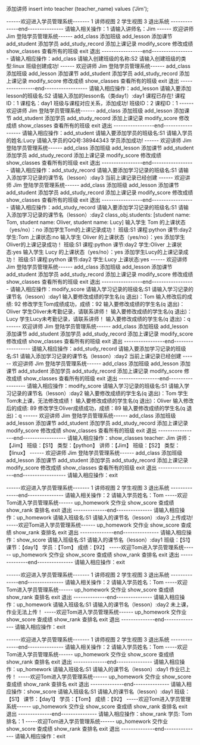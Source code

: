 添加讲师
insert into teacher (teacher_name) values ('Jim');


------欢迎进入学员管理系统-------
1 讲师视图
2 学生视图
3 退出系统
--------------end---------------
请输入相关操作：1
请输入讲师名：Jim
------ 欢迎讲师 Jim 登陆学员管理系统------
add_class            添加班级
add_lesson           添加课节
add_student          添加学员
add_study_record     添加上课记录
modify_score         修改成绩
show_classes         查看所有的班级
exit                 退出
-----------------end------------------
请输入相应操作：add_class
请输入创建班级的名称:S2
请输入创建班级的类型:linux
	班级创建成功!
------ 欢迎讲师 Jim 登陆学员管理系统------
add_class            添加班级
add_lesson           添加课节
add_student          添加学员
add_study_record     添加上课记录
modify_score         修改成绩
show_classes         查看所有的班级
exit                 退出
-----------------end------------------
请输入相应操作：add_lesson
请输入要添加lesson的班级名:S2
请输入添加的lesson名（类day1）:day1
	课程已存在!
	课程ID：1 课程名：day1
	班级与课程对应关系，添加成功!
	班级ID：2 课程ID：1
------ 欢迎讲师 Jim 登陆学员管理系统------
add_class            添加班级
add_lesson           添加课节
add_student          添加学员
add_study_record     添加上课记录
modify_score         修改成绩
show_classes         查看所有的班级
exit                 退出
-----------------end------------------
请输入相应操作：add_student
请输入要添加学员的班级名:S1
请输入学员的姓名:Lucy
请输入学员的QQ号:38944343
	学员添加成功!
------ 欢迎讲师 Jim 登陆学员管理系统------
add_class            添加班级
add_lesson           添加课节
add_student          添加学员
add_study_record     添加上课记录
modify_score         修改成绩
show_classes         查看所有的班级
exit                 退出
-----------------end------------------
请输入相应操作：add_study_record
请输入要添加学习记录的班级名:S1
请输入添加学习记录的课节名（lesson）:day3
	当前上课记录已经创建
------ 欢迎讲师 Jim 登陆学员管理系统------
add_class            添加班级
add_lesson           添加课节
add_student          添加学员
add_study_record     添加上课记录
modify_score         修改成绩
show_classes         查看所有的班级
exit                 退出
-----------------end------------------
请输入相应操作：add_study_record
请输入要添加学习记录的班级名:S1
请输入添加学习记录的课节名（lesson）:day2
class_obj.students:  [student name: Tom, student name: Oliver, student name: Lucy]
输入学生 Tom 的上课状态（yes/no）：no
	添加学生Tom的上课记录成功！
	班级:S1 课程:python 课节:day2 学生:Tom 上课状态:no
输入学生 Oliver 的上课状态（yes/no）：yes
	添加学生Oliver的上课记录成功！
	班级:S1 课程:python 课节:day2 学生:Oliver 上课状态:yes
输入学生 Lucy 的上课状态（yes/no）：yes
	添加学生Lucy的上课记录成功！
	班级:S1 课程:python 课节:day2 学生:Lucy 上课状态:yes
------ 欢迎讲师 Jim 登陆学员管理系统------
add_class            添加班级
add_lesson           添加课节
add_student          添加学员
add_study_record     添加上课记录
modify_score         修改成绩
show_classes         查看所有的班级
exit                 退出
-----------------end------------------
请输入相应操作：modify_score
请输入学习记录的班级名:S1
请输入学习记录的课节名（lesson）:day1
输入要修改成绩的学生名(q 退出)：Tom
输入修改后的成绩: 92
	修改学生Tom成绩成功，成绩：92
输入要修改成绩的学生名(q 退出)：Oliver
	学生Oliver未考勤记录，请联系讲师！
输入要修改成绩的学生名(q 退出)：Lucy
	学生Lucy未考勤记录，请联系讲师！
输入要修改成绩的学生名(q 退出)：q
------ 欢迎讲师 Jim 登陆学员管理系统------
add_class            添加班级
add_lesson           添加课节
add_student          添加学员
add_study_record     添加上课记录
modify_score         修改成绩
show_classes         查看所有的班级
exit                 退出
-----------------end------------------
请输入相应操作：add_study_record
请输入要添加学习记录的班级名:S1
请输入添加学习记录的课节名（lesson）:day2
	当前上课记录已经创建
------ 欢迎讲师 Jim 登陆学员管理系统------
add_class            添加班级
add_lesson           添加课节
add_student          添加学员
add_study_record     添加上课记录
modify_score         修改成绩
show_classes         查看所有的班级
exit                 退出
-----------------end------------------
请输入相应操作：modify_score
请输入学习记录的班级名:S1
请输入学习记录的课节名（lesson）:day2
输入要修改成绩的学生名(q 退出)：Tom
	学生Tom未上课，无法修改成绩！
输入要修改成绩的学生名(q 退出)：Oliver
输入修改后的成绩: 89
	修改学生Oliver成绩成功，成绩：89
输入要修改成绩的学生名(q 退出)：q
------ 欢迎讲师 Jim 登陆学员管理系统------
add_class            添加班级
add_lesson           添加课节
add_student          添加学员
add_study_record     添加上课记录
modify_score         修改成绩
show_classes         查看所有的班级
exit                 退出
-----------------end------------------
请输入相应操作：show_classes
teacher: Jim
讲师：【Jim】	班级：【S1】	类型：【python】
讲师：【Jim】	班级：【S2】	类型：【linux】
------ 欢迎讲师 Jim 登陆学员管理系统------
add_class            添加班级
add_lesson           添加课节
add_student          添加学员
add_study_record     添加上课记录
modify_score         修改成绩
show_classes         查看所有的班级
exit                 退出
-----------------end------------------
请输入相应操作：exit


------欢迎进入学员管理系统-------
1 讲师视图
2 学生视图
3 退出系统
--------------end---------------
请输入相关操作：2
请输入学员姓名：Tom
-----欢迎Tom进入学员管理系统------
up_homework  交作业
show_score   查成绩
show_rank    查排名
exit         退出
--------------end---------------
请输入相应操作：up_homework
请输入班级名:S1
请输入的课节名（lesson）:day3
	上传成功!
-----欢迎Tom进入学员管理系统------
up_homework  交作业
show_score   查成绩
show_rank    查排名
exit         退出
--------------end---------------
请输入相应操作：show_score
请输入班级名:S1
请输入的课节名（lesson）:day1
班级：【S1】 课节：【day1】 学员：【Tom】 成绩：【92】
-----欢迎Tom进入学员管理系统------
up_homework  交作业
show_score   查成绩
show_rank    查排名
exit         退出
--------------end---------------
请输入相应操作：exit

------欢迎进入学员管理系统-------
1 讲师视图
2 学生视图
3 退出系统
--------------end---------------
请输入相关操作：2
请输入学员姓名：Tom
-----欢迎Tom进入学员管理系统------
up_homework  交作业
show_score   查成绩
show_rank    查排名
exit         退出
--------------end---------------
请输入相应操作：up_homework
请输入班级名:S1
请输入的课节名（lesson）:day2
	未上课，作业无法上传！
-----欢迎Tom进入学员管理系统------
up_homework  交作业
show_score   查成绩
show_rank    查排名
exit         退出
--------------end---------------
请输入相应操作：exit

------欢迎进入学员管理系统-------
1 讲师视图
2 学生视图
3 退出系统
--------------end---------------
请输入相关操作：2
请输入学员姓名：Tom
-----欢迎Tom进入学员管理系统------
up_homework  交作业
show_score   查成绩
show_rank    查排名
exit         退出
--------------end---------------
请输入相应操作：up_homework
请输入班级名:S1
请输入的课节名（lesson）:day1
	作业已上传！
-----欢迎Tom进入学员管理系统------
up_homework  交作业
show_score   查成绩
show_rank    查排名
exit         退出
--------------end---------------
请输入相应操作：show_score
请输入班级名:S1
请输入的课节名（lesson）:day1
班级：【S1】 课节：【day1】 学员：【Tom】 成绩：【92】
-----欢迎Tom进入学员管理系统------
up_homework  交作业
show_score   查成绩
show_rank    查排名
exit         退出
--------------end---------------
请输入相应操作：show_rank
	学员: Tom 排名：1
-----欢迎Tom进入学员管理系统------
up_homework  交作业
show_score   查成绩
show_rank    查排名
exit         退出
--------------end---------------
请输入相应操作：exit
